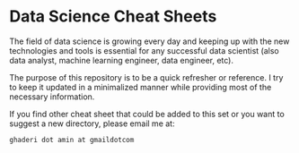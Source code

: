 # Data Science Cheat Sheets

The field of data science is growing every day and keeping up with the new technologies and tools is essential for any successful data scientist (also data analyst, machine learning engineer, data engineer, etc).

The purpose of this repository is to be a quick refresher or reference. I try to keep it updated in a minimalized manner while providing most of the necessary information.


If you find other cheat sheet that could be added to this set or you want to suggest a new directory, please email me at:

``ghaderi dot amin at gmaildotcom``